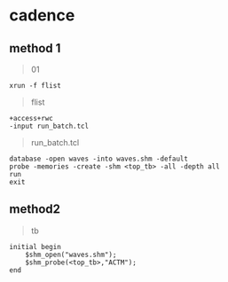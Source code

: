 # cadence
## method 1

>01
```
xrun -f flist
```
>flist
```
+access+rwc
-input run_batch.tcl
```
>run_batch.tcl
```
database -open waves -into waves.shm -default
probe -memories -create -shm <top_tb> -all -depth all
run
exit
```

## method2

> tb
```
initial begin
	$shm_open("waves.shm");
    $shm_probe(<top_tb>,"ACTM");
end
```